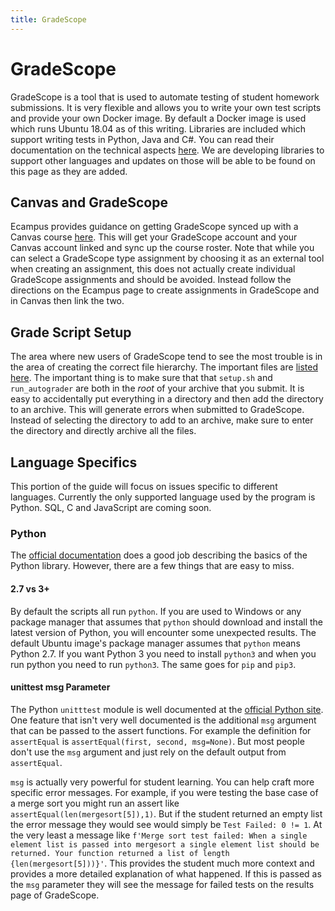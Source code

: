 ```yaml
---
title: GradeScope
---
```


# GradeScope

GradeScope is a tool that is used to automate testing of student homework submissions. It is very flexible and allows you to write your own test scripts and provide your own Docker image. By default a Docker image is used which runs Ubuntu 18.04 as of this writing. Libraries are included which support writing tests in Python, Java and C#. You can read their documentation on the technical aspects [here](https://gradescope-autograders.readthedocs.io/en/latest/specs/). We are developing libraries to support other languages and updates on those will be able to be found on this page as they are added.

## Canvas and GradeScope

Ecampus provides guidance on getting GradeScope synced up with a Canvas course [here](https://learn.oregonstate.edu/faq/what-gradescope). This will get your GradeScope account and your Canvas account linked and sync up the course roster. Note that while you can select a GradeScope type assignment by choosing it as an external tool when creating an assignment, this does not actually create individual GradeScope assignments and should be avoided. Instead follow the directions on the Ecampus page to create assignments in GradeScope and in Canvas then link the two.

## Grade Script Setup

The area where new users of GradeScope tend to see the most trouble is in the area of creating the correct file hierarchy. The important files are [listed here](https://gradescope-autograders.readthedocs.io/en/latest/specs/#autograder-specifications). The important thing is to make sure that that `setup.sh` and `run_autograder` are both in the *root* of your archive that you submit. It is easy to accidentally put everything in a directory and then add the directory to an archive. This will generate errors when submitted to GradeScope. Instead of selecting the directory to add to an archive, make sure to enter the directory and directly archive all the files.

## Language Specifics

This portion of the guide will focus on issues specific to different languages. Currently the only supported language used by the program is Python. SQL, C and JavaScript are coming soon.

### Python

The [official documentation](https://gradescope-autograders.readthedocs.io/en/latest/specs/) does a good job describing the basics of the Python library. However, there are a few things that are easy to miss.

#### 2.7 vs 3+

By default the scripts all run `python`. If you are used to Windows or any package manager that assumes that `python` should download and install the latest version of Python, you will encounter some unexpected results. The default Ubuntu image's package manager assumes that `python` means Python 2.7. If you want Python 3 you need to install `python3` and when you run python you need to run `python3`. The same goes for `pip` and `pip3`.

#### unittest msg Parameter

The Python `unitttest` module is well documented at the [official Python site](https://docs.python.org/3.7/library/unittest.html). One feature that isn't very well documented is the additional `msg` argument that can be passed to the assert functions. For example the definition for `assertEqual` is `assertEqual(first, second, msg=None)`. But most people don't use the `msg` argument and just rely on the default output from `assertEqual`.

`msg` is actually very powerful for student learning. You can help craft more specific error messages. For example, if you were testing the base case of a merge sort you might run an assert like `assertEqual(len(mergesort[5]),1)`. But if the student returned an empty list the error message they would see would simply be `Test Failed: 0 != 1`. At the very least a message like `f'Merge sort test failed: When a single element list is passed into mergesort a single element list should be returned. Your function returned a list of length {len(mergesort[5]))}'`. This provides the student much more context and provides a more detailed explanation of what happened. If this is passed as the `msg` parameter they will see the message for failed tests on the results page of GradeScope.